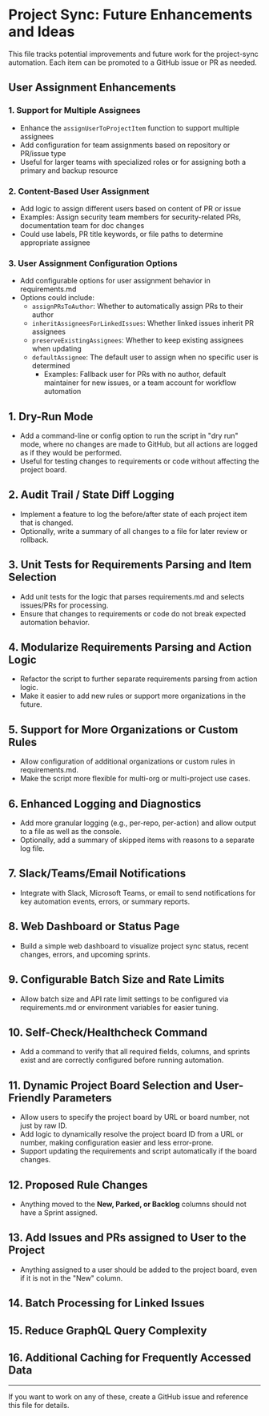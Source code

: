 # Project Sync: Future Enhancements and Ideas

This file tracks potential improvements and future work for the project-sync automation. Each item can be promoted to a GitHub issue or PR as needed.

## User Assignment Enhancements

### 1. Support for Multiple Assignees
- Enhance the `assignUserToProjectItem` function to support multiple assignees
- Add configuration for team assignments based on repository or PR/issue type
- Useful for larger teams with specialized roles or for assigning both a primary and backup resource

### 2. Content-Based User Assignment
- Add logic to assign different users based on content of PR or issue
- Examples: Assign security team members for security-related PRs, documentation team for doc changes
- Could use labels, PR title keywords, or file paths to determine appropriate assignee

### 3. User Assignment Configuration Options
- Add configurable options for user assignment behavior in requirements.md
- Options could include:
  - `assignPRsToAuthor`: Whether to automatically assign PRs to their author
  - `inheritAssigneesForLinkedIssues`: Whether linked issues inherit PR assignees
  - `preserveExistingAssignees`: Whether to keep existing assignees when updating
  - `defaultAssignee`: The default user to assign when no specific user is determined
    - Examples: Fallback user for PRs with no author, default maintainer for new issues, or a team account for workflow automation

## 1. Dry-Run Mode
- Add a command-line or config option to run the script in "dry run" mode, where no changes are made to GitHub, but all actions are logged as if they would be performed.
- Useful for testing changes to requirements or code without affecting the project board.

## 2. Audit Trail / State Diff Logging
- Implement a feature to log the before/after state of each project item that is changed.
- Optionally, write a summary of all changes to a file for later review or rollback.

## 3. Unit Tests for Requirements Parsing and Item Selection
- Add unit tests for the logic that parses requirements.md and selects issues/PRs for processing.
- Ensure that changes to requirements or code do not break expected automation behavior.

## 4. Modularize Requirements Parsing and Action Logic
- Refactor the script to further separate requirements parsing from action logic.
- Make it easier to add new rules or support more organizations in the future.

## 5. Support for More Organizations or Custom Rules
- Allow configuration of additional organizations or custom rules in requirements.md.
- Make the script more flexible for multi-org or multi-project use cases.

## 6. Enhanced Logging and Diagnostics
- Add more granular logging (e.g., per-repo, per-action) and allow output to a file as well as the console.
- Optionally, add a summary of skipped items with reasons to a separate log file.

## 7. Slack/Teams/Email Notifications
- Integrate with Slack, Microsoft Teams, or email to send notifications for key automation events, errors, or summary reports.

## 8. Web Dashboard or Status Page
- Build a simple web dashboard to visualize project sync status, recent changes, errors, and upcoming sprints.

## 9. Configurable Batch Size and Rate Limits
- Allow batch size and API rate limit settings to be configured via requirements.md or environment variables for easier tuning.

## 10. Self-Check/Healthcheck Command
- Add a command to verify that all required fields, columns, and sprints exist and are correctly configured before running automation.

## 11. Dynamic Project Board Selection and User-Friendly Parameters
- Allow users to specify the project board by URL or board number, not just by raw ID.
- Add logic to dynamically resolve the project board ID from a URL or number, making configuration easier and less error-prone.
- Support updating the requirements and script automatically if the board changes.

## 12. Proposed Rule Changes
- Anything moved to the **New, Parked, or Backlog** columns should not have a Sprint assigned.

## 13. Add Issues and PRs assigned to User to the Project
- Anything assigned to a user should be added to the project board, even if it is not in the "New" column.

## 14. Batch Processing for Linked Issues

## 15. Reduce GraphQL Query Complexity

## 16. Additional Caching for Frequently Accessed Data

---

If you want to work on any of these, create a GitHub issue and reference this file for details.
